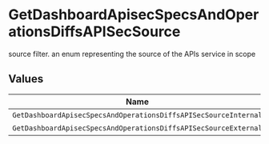 # GetDashboardApisecSpecsAndOperationsDiffsAPISecSource

source filter. an enum representing the source of the APIs service in scope


## Values

| Name                                                            | Value                                                           |
| --------------------------------------------------------------- | --------------------------------------------------------------- |
| `GetDashboardApisecSpecsAndOperationsDiffsAPISecSourceInternal` | INTERNAL                                                        |
| `GetDashboardApisecSpecsAndOperationsDiffsAPISecSourceExternal` | EXTERNAL                                                        |